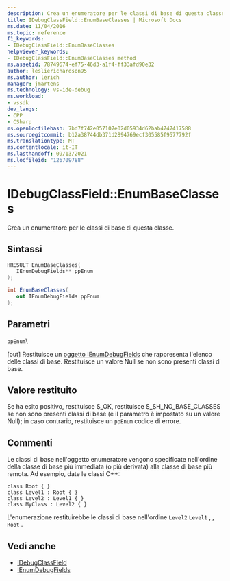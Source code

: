 ```yaml
---
description: Crea un enumeratore per le classi di base di questa classe.
title: IDebugClassField::EnumBaseClasses | Microsoft Docs
ms.date: 11/04/2016
ms.topic: reference
f1_keywords:
- IDebugClassField::EnumBaseClasses
helpviewer_keywords:
- IDebugClassField::EnumBaseClasses method
ms.assetid: 78749674-ef75-46d3-a1f4-ff33afd90e32
author: leslierichardson95
ms.author: lerich
manager: jmartens
ms.technology: vs-ide-debug
ms.workload:
- vssdk
dev_langs:
- CPP
- CSharp
ms.openlocfilehash: 7bd7f742e057107e02d05934d62bab4747417588
ms.sourcegitcommit: b12a38744db371d2894769ecf305585f9577792f
ms.translationtype: MT
ms.contentlocale: it-IT
ms.lasthandoff: 09/13/2021
ms.locfileid: "126709788"
---
```

# <a name="idebugclassfieldenumbaseclasses"></a>IDebugClassField::EnumBaseClasses
Crea un enumeratore per le classi di base di questa classe.

## <a name="syntax"></a>Sintassi

```cpp
HRESULT EnumBaseClasses( 
   IEnumDebugFields** ppEnum
);
```

```csharp
int EnumBaseClasses(
   out IEnumDebugFields ppEnum
);
```

## <a name="parameters"></a>Parametri
`ppEnum`\

[out] Restituisce un [oggetto IEnumDebugFields](../../../extensibility/debugger/reference/ienumdebugfields.md) che rappresenta l'elenco delle classi di base. Restituisce un valore Null se non sono presenti classi di base.

## <a name="return-value"></a>Valore restituito
 Se ha esito positivo, restituisce S_OK, restituisce S_SH_NO_BASE_CLASSES se non sono presenti classi di base (e il parametro è impostato su un valore Null); in caso contrario, restituisce un `ppEnum` codice di errore.

## <a name="remarks"></a>Commenti
 Le classi di base nell'oggetto enumeratore vengono specificate nell'ordine della classe di base più immediata (o più derivata) alla classe di base più remota. Ad esempio, date le classi C++:

```
class Root { }
class Level1 : Root { }
class Level2 : Level1 { }
class MyClass : Level2 { }
```

 L'enumerazione restituirebbe le classi di base nell'ordine `Level2` `Level1` , , `Root` .

## <a name="see-also"></a>Vedi anche
- [IDebugClassField](../../../extensibility/debugger/reference/idebugclassfield.md)
- [IEnumDebugFields](../../../extensibility/debugger/reference/ienumdebugfields.md)
